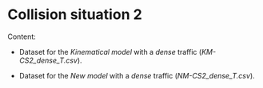 # Collision situation 2

Content:

* Dataset for the _Kinematical model_ with a _dense_ traffic (_KM-CS2_dense_T.csv_).

* Dataset for the _New model_ with a _dense_ traffic (_NM-CS2_dense_T.csv_).
